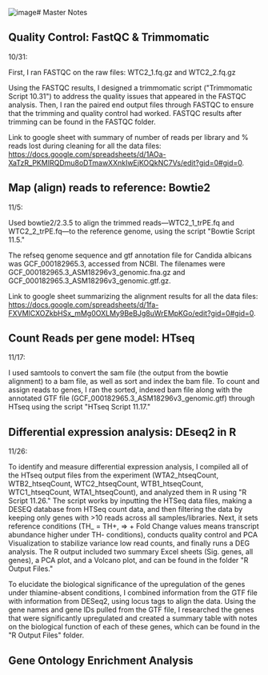 ![image](https://github.com/user-attachments/assets/3a750fe6-0a57-417f-8ffa-eecbdcafd439)# Master Notes

## Quality Control: FastQC & Trimmomatic
10/31: 

First, I ran FASTQC on the raw files: WTC2_1.fq.gz and WTC2_2.fq.gz

Using the FASTQC results, I designed a trimmomatic script ("Trimmomatic Script 10.31") to address the quality issues that appeared in the FASTQC analysis. Then, I ran the paired end output files through FASTQC to ensure that the trimming and quality control had worked. FASTQC results after trimming can be found in the FASTQC folder. 

Link to google sheet with summary of number of reads per library and % reads lost during cleaning for all the data files: https://docs.google.com/spreadsheets/d/1AOa-XaTzR_PKMIRQDmu8oDTmawXXnkIwEjKOQkNC7Vs/edit?gid=0#gid=0. 

## Map (align) reads to reference: Bowtie2
11/5: 

Used bowtie2/2.3.5 to align the trimmed reads—WTC2_1_trPE.fq and WTC2_2_trPE.fq—to the reference genome, using the script "Bowtie Script 11.5."

The refseq genome sequence and gtf annotation file for Candida albicans was GCF_000182965.3, accessed from NCBI. The filenames were GCF_000182965.3_ASM18296v3_genomic.fna.gz and GCF_000182965.3_ASM18296v3_genomic.gtf.gz. 

Link to google sheet summarizing the alignment results for all the data files: https://docs.google.com/spreadsheets/d/1fa-FXVMlCXOZkbHSx_mMg0OXLMy9BeBJg8uWrEMpKGo/edit?gid=0#gid=0.


## Count Reads per gene model: HTseq
11/17:

I used samtools to convert the sam file (the output from the bowtie alignment) to a bam file, as well as sort and index the bam file. To count and assign reads to genes, I ran the sorted, indexed bam file along with the annotated GTF file (GCF_000182965.3_ASM18296v3_genomic.gtf) through HTseq using the script "HTseq Script 11.17."

## Differential expression analysis: DEseq2 in R
11/26:

To identify and measure differential expression analysis, I compiled all of the HTseq output files from the experiment (WTA2_htseqCount, WTB2_htseqCount, WTC2_htseqCount, WTB1_htseqCount, WTC1_htseqCount, WTA1_htseqCount), and analyzed them in R using "R Script 11.26." The script works by inputting the HTSeq data files, making a DESEQ database from HTSeq count data, and then filtering the data by keeping only genes with >10 reads across all samples/libraries. Next, it sets reference conditions (TH_ = TH+, => + Fold Change values means transcript abundance higher under TH- conditions), conducts quality control and PCA Visualization to stabilize variance low read counts, and finally runs a DEG analysis. The R output included two summary Excel sheets (Sig. genes, all genes), a PCA plot, and a Volcano plot, and can be found in the folder "R Output Files." 

To elucidate the biological significance of the upregulation of the genes under thiamine-absent conditions, I combined information from the GTF file with information from DESeq2, using locus tags to align the data. Using the gene names and gene IDs pulled from the GTF file, I researched the genes that were significantly upregulated and created a summary table with notes on the biological function of each of these genes, which can be found in the "R Output Files" folder. 


## Gene Ontology Enrichment Analysis
